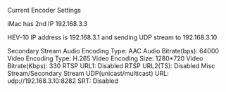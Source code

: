Current Encoder Settings

iMac has 2nd IP 192.168.3.3

HEV-10 IP address is 192.168.3.1 and sending UDP stream to 192.168.3.10

Secondary Stream
Audio Encoding Type: AAC
Audio Bitrate(bps): 64000
Video Encoding Type: H.265
Video Encoding Size: 1280*720
Video Bitrate(Kbps): 330
RTSP URL1: Disabled
RTSP URL2(TS): Disabled
Misc Stream/Secondary Stream UDP(unicast/multicast) URL: udp://192.168.3.10:8282
SRT: Disabled
